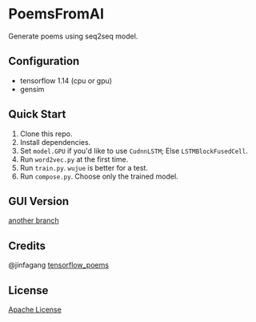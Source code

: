 # PoemsFromAI

Generate poems using seq2seq model.

## Configuration

* tensorflow 1.14 (cpu or gpu)
* gensim

## Quick Start

1. Clone this repo.
2. Install dependencies.
3. Set `model.GPU` if you'd like to use `CudnnLSTM`; Else `LSTMBlockFusedCell`.
4. Run `word2vec.py` at the first time.
5. Run `train.py`. `wujue` is better for a test.
6. Run `compose.py`. Choose only the trained model.

## GUI Version

[another branch](https://github.com/JamzumSum/PoemsFromAI/tree/GUI)

## Credits

@jinfagang [tensorflow_poems](https://github.com/jinfagang/tensorflow_poems)

## License

[Apache License](https://github.com/JamzumSum/PoemsFromAI/blob/master/LICENSE.md)

